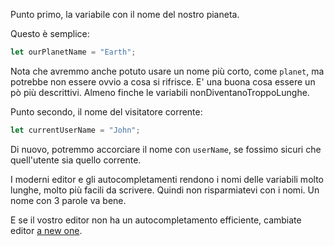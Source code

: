 Punto primo, la variabile con il nome del nostro pianeta.

Questo è semplice:

```js
let ourPlanetName = "Earth";
```

Nota che avremmo anche potuto usare un nome più corto, come `planet`, ma potrebbe non essere ovvio a cosa si rifrisce. E' una buona cosa essere un pò più descrittivi. Almeno finche le variabili nonDiventanoTroppoLunghe.

Punto secondo, il nome del visitatore corrente:

```js
let currentUserName = "John";
```

Di nuovo, potremmo accorciare il nome con `userName`, se fossimo sicuri che quell'utente sia quello corrente.

I moderni editor e gli autocompletamenti rendono i nomi delle variabili molto lunghe, molto più facili da scrivere. Quindi non risparmiatevi con i nomi. Un nome con 3 parole va bene. 

E se il vostro editor non ha un autocompletamento efficiente, cambiate editor [a new one](/code-editors).
